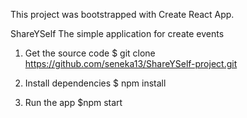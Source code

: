 This project was bootstrapped with Create React App.

ShareYSelf
The simple application for create events

1. Get the source code
$ git clone https://github.com/seneka13/ShareYSelf-project.git

2. Install dependencies
$ npm install

3. Run the app
$npm start